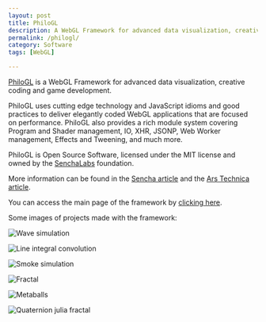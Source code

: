 ```yaml
---
layout: post
title: PhiloGL
description: A WebGL Framework for advanced data visualization, creative coding and game development.
permalink: /philogl/
category: Software
tags: [WebGL]

---
```


[PhiloGL](http://senchalabs.github.com/philogl/) is a WebGL Framework for advanced data visualization, creative coding and game development.

PhiloGL uses cutting edge technology and JavaScript idioms and good practices to deliver elegantly
coded WebGL applications that are focused on performance. PhiloGL also provides a rich module system
covering Program and Shader management, IO, XHR, JSONP, Web Worker management, Effects and Tweening, and much more.

PhiloGL is Open Source Software, licensed under the MIT license and owned by the [SenchaLabs](http://senchalabs.org/) foundation.

More information can be found in the [Sencha article](http://www.sencha.com/blog/introducing-philogl-a-webgl-javascript-library-from-sencha-labs/)
and the [Ars Technica article](http://arstechnica.com/open-source/news/2011/02/sencha-labs-releases-open-source-framework-for-webgl-development.ars).

You can access the main page of the framework by [clicking
here](http://senchalabs.github.com/philogl/).

Some images of projects made with the framework:

![Wave simulation](http://www.senchalabs.org/philogl/img/marquee/wave.png)

![Line integral convolution](http://www.senchalabs.org/philogl/img/marquee/lic.png)

![Smoke simulation](http://www.senchalabs.org/philogl/img/marquee/smoke.png)

![Fractal](http://www.senchalabs.org/philogl/img/marquee/fractal2.png)

![Metaballs](http://senchalabs.github.com/philogl/img/marquee/metaballs.png)

![Quaternion julia fractal](http://senchalabs.github.com/philogl/img/marquee/quaternion.png)

